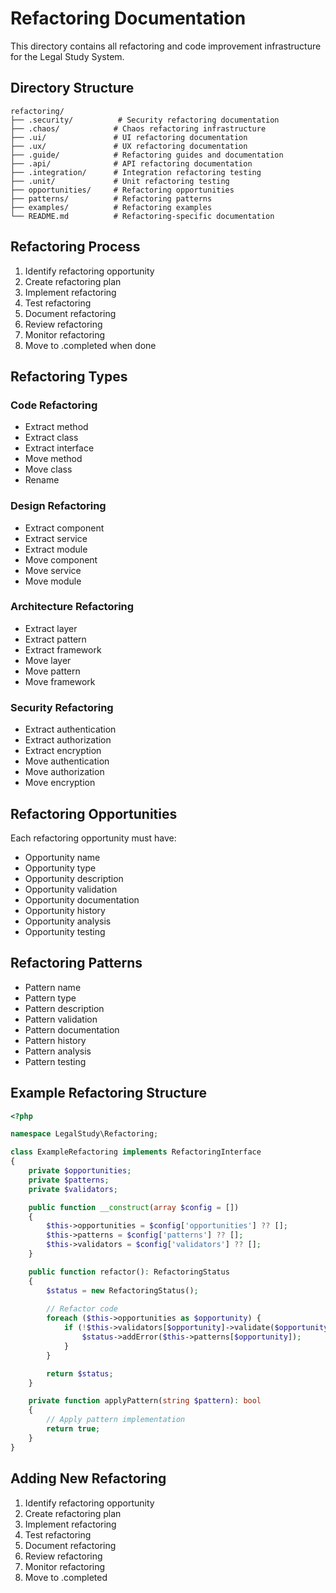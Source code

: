 # Refactoring Documentation

This directory contains all refactoring and code improvement infrastructure for the Legal Study System.

## Directory Structure

```
refactoring/
├── .security/          # Security refactoring documentation
├── .chaos/            # Chaos refactoring infrastructure
├── .ui/               # UI refactoring documentation
├── .ux/               # UX refactoring documentation
├── .guide/            # Refactoring guides and documentation
├── .api/              # API refactoring documentation
├── .integration/      # Integration refactoring testing
├── .unit/             # Unit refactoring testing
├── opportunities/     # Refactoring opportunities
├── patterns/          # Refactoring patterns
├── examples/          # Refactoring examples
└── README.md          # Refactoring-specific documentation
```

## Refactoring Process

1. Identify refactoring opportunity
2. Create refactoring plan
3. Implement refactoring
4. Test refactoring
5. Document refactoring
6. Review refactoring
7. Monitor refactoring
8. Move to .completed when done

## Refactoring Types

### Code Refactoring
- Extract method
- Extract class
- Extract interface
- Move method
- Move class
- Rename

### Design Refactoring
- Extract component
- Extract service
- Extract module
- Move component
- Move service
- Move module

### Architecture Refactoring
- Extract layer
- Extract pattern
- Extract framework
- Move layer
- Move pattern
- Move framework

### Security Refactoring
- Extract authentication
- Extract authorization
- Extract encryption
- Move authentication
- Move authorization
- Move encryption

## Refactoring Opportunities

Each refactoring opportunity must have:
- Opportunity name
- Opportunity type
- Opportunity description
- Opportunity validation
- Opportunity documentation
- Opportunity history
- Opportunity analysis
- Opportunity testing

## Refactoring Patterns

- Pattern name
- Pattern type
- Pattern description
- Pattern validation
- Pattern documentation
- Pattern history
- Pattern analysis
- Pattern testing

## Example Refactoring Structure

```php
<?php

namespace LegalStudy\Refactoring;

class ExampleRefactoring implements RefactoringInterface
{
    private $opportunities;
    private $patterns;
    private $validators;

    public function __construct(array $config = [])
    {
        $this->opportunities = $config['opportunities'] ?? [];
        $this->patterns = $config['patterns'] ?? [];
        $this->validators = $config['validators'] ?? [];
    }

    public function refactor(): RefactoringStatus
    {
        $status = new RefactoringStatus();
        
        // Refactor code
        foreach ($this->opportunities as $opportunity) {
            if (!$this->validators[$opportunity]->validate($opportunity)) {
                $status->addError($this->patterns[$opportunity]);
            }
        }

        return $status;
    }

    private function applyPattern(string $pattern): bool
    {
        // Apply pattern implementation
        return true;
    }
}
```

## Adding New Refactoring

1. Identify refactoring opportunity
2. Create refactoring plan
3. Implement refactoring
4. Test refactoring
5. Document refactoring
6. Review refactoring
7. Monitor refactoring
8. Move to .completed 